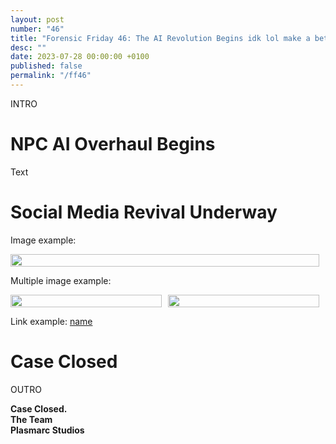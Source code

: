 ```yaml
---
layout: post
number: "46"
title: "Forensic Friday 46: The AI Revolution Begins idk lol make a better title"
desc: ""
date: 2023-07-28 00:00:00 +0100
published: false 
permalink: "/ff46"
---
```


INTRO

# NPC AI Overhaul Begins
Text

# Social Media Revival Underway

Image example:
<div style="display:flex">
    <div style="flex:1;padding-right:10px;">
        <img src="./forensic-friday-media/ff43/comms.png" width="100%"/>
    </div>
</div>

Multiple image example:

<div style="display:flex">
    <div style="flex:1;padding-right:10px;">
        <img src="./forensic-friday-media/ff43/wallold.png" width="100%"/>
    </div>
     <div style="flex:1;padding-right:10px;">
        <img src="./forensic-friday-media/ff43/wallnew.png" width="100%"/>
    </div>
</div>

Link example:
[name](link)

# Case Closed

OUTRO

**Case Closed.**\
**The Team**\
**Plasmarc Studios**